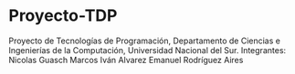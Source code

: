 # Proyecto-TDP
Proyecto de Tecnologías de Programación, Departamento de Ciencias e Ingenierías de la Computación, Universidad Nacional del Sur.
Integrantes:
Nicolas Guasch
Marcos Iván Alvarez
Emanuel Rodríguez Aires
